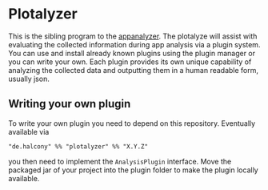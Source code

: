 # Plotalyzer

This is the sibling program to the [appanalyzer](https://github.com/simkoc/scala-appanalyzer). 
The plotalyze will assist with evaluating the collected information during app analysis via a plugin system.
You can use and install already known plugins using the plugin manager or you can write your own.
Each plugin provides its own unique capability of analyzing the collected data and outputting them in a human readable form, usually json.




## Writing your own plugin

To write your own plugin you need to depend on this repository. Eventually available via

```
"de.halcony" %% "plotalyzer" %% "X.Y.Z" 
```

you then need to implement the `AnalysisPlugin` interface. Move the packaged jar of your project into the plugin folder
to make the plugin locally available.